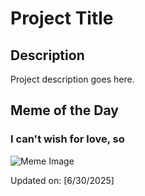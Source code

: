 # Project Title

## Description

Project description goes here.

## Meme of the Day

### I can't wish for love, so
![Meme Image](https://i.redd.it/nyi2fx6ofu9f1.gif)

Updated on: [6/30/2025]